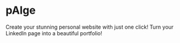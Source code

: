 # pAIge
Create your stunning personal website with just one click! Turn your LinkedIn page into a beautiful portfolio!
